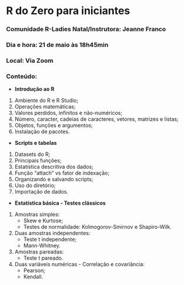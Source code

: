 # R do Zero para iniciantes 

### Comunidade R-Ladies Natal/Instrutora: Jeanne Franco
### Dia e hora: 21 de maio às 18h45min 
### Local: Via Zoom

### Conteúdo:

- **Introdução ao R**
1. Ambiente do R e R Studio;
2. Operações matemáticas;
3. Valores perdidos, infinitos e não-numéricos;
4. Número, caracter, cadeias de caracteres, vetores, matrizes e listas;
5. Objetos, funções e argumentos;
6. Instalação de pacotes.

- **Scripts e tabelas**
1. Datasets do R;
2. Principais funções;
3. Estatística descritiva dos dados;
4. Função “attach” vs fator de indexação;
5. Organizando e salvando scripts;
6. Uso do diretório;
7. Importação de dados.

- **Estatística básica - Testes clássicos**
1. Amostras simples:
      - Skew e Kurtose;
      - Testes de normalidade: Kolmogorov-Smirnov e Shapiro-Wilk.
2. Duas amostras independentes:
      - Teste t independente;
      - Mann-Whitney.
3. Amostras pareadas:
      - Teste t pareado.
4. Duas variáveis numéricas - Correlação e covariância:
      - Pearson;
      - Kendall.
